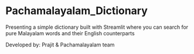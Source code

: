 # Pachamalayalam_Dictionary

Presenting a simple dictionary built with Streamlit where you can search for pure Malayalam words and their English counterparts

Developed by: Prajit & Pachamalayalam team 
